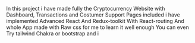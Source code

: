 In this project i have made fully the Cryptocurrency Website with Dashboard, Transactions and Costumer Support Pages included i have implemented Advanced React And Redux-toolkit With React-routing And whole App made with Raw css for me to learn it well enough You can even Try tailwind Chakra or bootstrap and i
